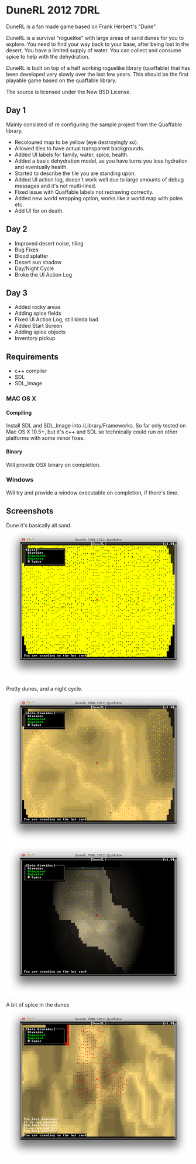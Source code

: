 # DuneRL 2012 7DRL

DuneRL is a fan made game based on Frank Herbert's "Dune".

DuneRL is a survival "roguelike" with large areas of sand dunes for you to explore.
You need to find your way back to your base, after being lost in the desert.
You have a limited supply of water. You can collect and consume spice to help with the dehydration.

DuneRL is built on top of a half working roguelike library (quaffable) that has been developed very slowly over the last few years.
This should be the first playable game based on the quaffable library.

The source is licensed under the New BSD License.

## Day 1

Mainly consisted of re configuring the sample project from the Quaffable library.

* Recoloured map to be yellow (eye destroyingly so).
* Allowed tiles to have actual transparent backgrounds.
* Added UI labels for family, water, spice, health.
* Added a basic dehydration model, as you have turns you lose hydration and eventually health.
* Started to describe the tile you are standing upon.
* Added UI action log, doesn't work well due to large amounts of debug messages and it's not multi-lined.
* Fixed issue with Quaffable labels not redrawing correctly.
* Added new world wrapping option, works like a world map with poles etc.
* Add UI for on death.

## Day 2

* Improved desert noise, tiling
* Bug Fixes
* Blood splatter
* Desert sun shadow
* Day/Night Cycle
* Broke the UI Action Log

## Day 3

* Added rocky areas
* Adding spice fields
* Fixed UI Action Log, still kinda bad
* Added Start Screen
* Adding spice objects
* Inventory pickup

## Requirements

* c++ compiler
* SDL
* SDL_Image

### MAC OS X

#### Compiling
Install SDL and SDL_Image into /Library/Frameworks. So far only tested on Mac OS X 10.5+, but it's c++ and SDL so technically could run on other platforms with some minor fixes.

#### Binary
Will provide OSX binary on completion.

### Windows
Will try and provide a window executable on completion, if there's time.

## Screenshots

Dune it's basically all sand.
![Day 1](https://github.com/NocturnalCode/DuneRL/raw/master/Screenshots/Day1-Sand.png "Basic Yellow Dunes")

Pretty dunes, and a night cycle.
![Day 2](https://github.com/NocturnalCode/DuneRL/raw/master/Screenshots/Day2-Better-Dunes.png "Better looking Dunes")
![Day 2](https://github.com/NocturnalCode/DuneRL/raw/master/Screenshots/Day2-Night.png "Dune at night")

A bit of spice in the dunes
![Day 3](https://github.com/NocturnalCode/DuneRL/raw/master/Screenshots/Day3-Spice.png "Spice")